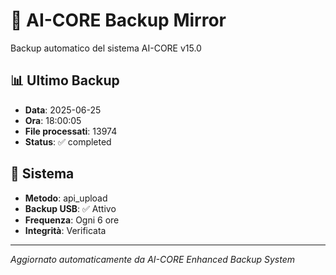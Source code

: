 # 🧬 AI-CORE Backup Mirror

Backup automatico del sistema AI-CORE v15.0

## 📊 Ultimo Backup
- **Data**: 2025-06-25
- **Ora**: 18:00:05
- **File processati**: 13974
- **Status**: ✅ completed

## 🎯 Sistema
- **Metodo**: api_upload
- **Backup USB**: ✅ Attivo
- **Frequenza**: Ogni 6 ore
- **Integrità**: Verificata

---
*Aggiornato automaticamente da AI-CORE Enhanced Backup System*
